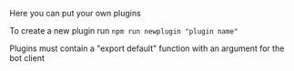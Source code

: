 Here you can put your own plugins

To create a new plugin run `npm run newplugin "plugin name"`

Plugins must contain a "export default" function with an argument for the bot client